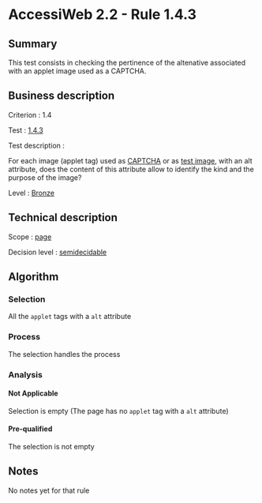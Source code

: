 # AccessiWeb 2.2 - Rule 1.4.3

## Summary

This test consists in checking the pertinence of the altenative
associated with an applet image used as a CAPTCHA.

## Business description

Criterion : 1.4

Test : [1.4.3](http://www.accessiweb.org/index.php/accessiweb-22-english-version.html#test-1-4-3)

Test description :

For each image (applet tag) used as [CAPTCHA](http://www.accessiweb.org/index.php/glossary-76.html#mcaptcha) or as [test image](http://www.accessiweb.org/index.php/glossary-76.html#mImgTest), with an alt attribute, does the content of this attribute allow to identify the kind and the purpose of the image?

Level : [Bronze](/en/category/rules-design/accessiweb-11/level/bronze)

## Technical description

Scope : [page](/en/category/rules-design/accessiweb-11/scope/page)

Decision level :
[semidecidable](/en/category/rules-design/accessiweb-11/decision-level/semidecidable)

## Algorithm

### Selection

All the `applet` tags with a `alt` attribute

### Process

The selection handles the process

### Analysis

#### Not Applicable

Selection is empty (The page has no `applet` tag with a `alt`
attribute)

#### Pre-qualified

The selection is not empty

## Notes

No notes yet for that rule
